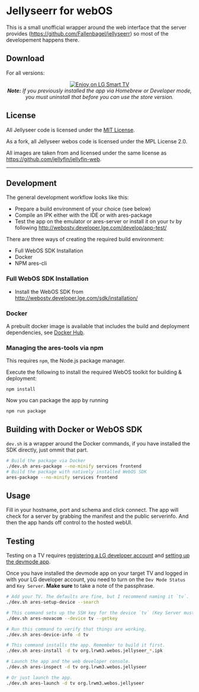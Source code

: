 # Jellyseerr for webOS

This is a small unofficial wrapper around the web interface that the server provides (https://github.com/Fallenbagel/jellyseerr) so most of the developement happens there.

## Download

For all versions:

<p align="center">
<a href="https://us.lgappstv.com/main/tvapp/detail?appId=1030579"><img alt="Enjoy on LG Smart TV" src="https://repo.jellyfin.org/releases/other/lg-badge/LG_BADGE_greyborders_135x40.png"/></a>
<br/>
<em><strong>Note:</strong> If you previously installed the app via Homebrew or Developer mode, you must uninstall that before you can use the store version.</em>
</p>

## License

All Jellyseer code is licensed under the [MIT License](https://github.com/Fallenbagel/jellyseerr/blob/develop/LICENSE).

As a fork, all Jellyseer webos code is licensed under the MPL License 2.0. 

All images are taken from and licensed under the same license as https://github.com/jellyfin/jellyfin-web.

---

## Development

The general development workflow looks like this:

-   Prepare a build environment of your choice (see below)
-   Compile an IPK either with the IDE or with ares-package
-   Test the app on the emulator or ares-server or install it on your tv by following http://webostv.developer.lge.com/develop/app-test/

There are three ways of creating the required build environment:

-   Full WebOS SDK Installation
-   Docker
-   NPM ares-cli

### Full WebOS SDK Installation

-   Install the WebOS SDK from http://webostv.developer.lge.com/sdk/installation/

### Docker

A prebuilt docker image is available that includes the build and deployment dependencies, see [Docker Hub](https://ghcr.io/oddstr13/docker-tizen-webos-sdk).

### Managing the ares-tools via npm

This requires `npm`, the Node.js package manager.

Execute the following to install the required WebOS toolkit for building & deployment:

`npm install`

Now you can package the app by running

`npm run package`

## Building with Docker or WebOS SDK

`dev.sh` is a wrapper around the Docker commands, if you have installed the SDK directly, just ommit that part.

```sh
# Build the package via Docker
./dev.sh ares-package --no-minify services frontend
# Build the package with natively installed WebOS SDK
ares-package --no-minify services frontend
```

## Usage

Fill in your hostname, port and schema and click connect. The app will check for a server by grabbing the manifest and the public serverinfo.
And then the app hands off control to the hosted webUI.

## Testing

Testing on a TV requires [registering a LG developer account](https://webostv.developer.lge.com/develop/app-test/preparing-account/) and [setting up the devmode app](https://webostv.developer.lge.com/develop/app-test/using-devmode-app/).

Once you have installed the devmode app on your target TV and logged in with your LG developer account, you need to turn on the `Dev Mode Status` and `Key Server`.
**Make sure** to take a note of the passphrase.

```sh
# Add your TV. The defaults are fine, but I recommend naming it `tv`.
./dev.sh ares-setup-device --search

# This command sets up the SSH key for the device `tv` (Key Server must be running)
./dev.sh ares-novacom --device tv --getkey

# Run this command to verify that things are working.
./dev.sh ares-device-info -d tv

# This command installs the app. Remember to build it first.
./dev.sh ares-install -d tv org.lrwm3.webos.jellyseer_*.ipk

# Launch the app and the web developer console.
./dev.sh ares-inspect -d tv org.lrwm3.webos.jellyseer

# Or just launch the app.
./dev.sh ares-launch -d tv org.lrwm3.webos.jellyseer
```

